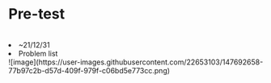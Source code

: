 # Pre-test
<br>
<li> ~21/12/31 
<li> Problem list <br>
![image](https://user-images.githubusercontent.com/22653103/147692658-77b97c2b-d57d-409f-979f-c06bd5e773cc.png)
